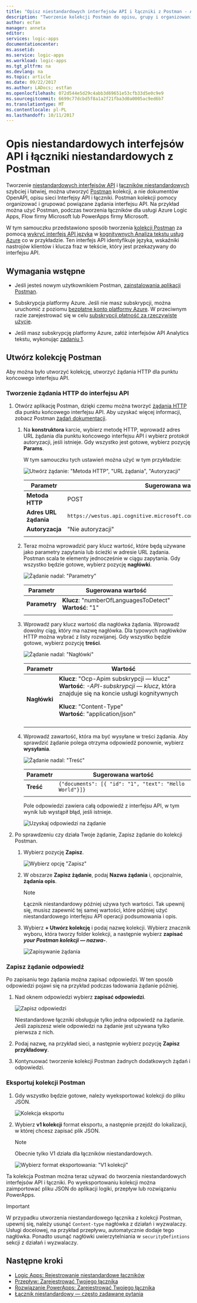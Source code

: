 ```yaml
---
title: "Opisz niestandardowych interfejsów API i łączniki z Postman - Azure Logic Apps | Dokumentacja firmy Microsoft"
description: "Tworzenie kolekcji Postman do opisu, grupy i organizowania niestandardowych interfejsów API i łączniki"
author: ecfan
manager: anneta
editor: 
services: logic-apps
documentationcenter: 
ms.assetid: 
ms.service: logic-apps
ms.workload: logic-apps
ms.tgt_pltfrm: na
ms.devlang: na
ms.topic: article
ms.date: 09/22/2017
ms.author: LADocs; estfan
ms.openlocfilehash: 072d544e5d29c4abb3d69651e53cfb33d5e0c9e9
ms.sourcegitcommit: 6699c77dcbd5f8a1a2f21fba3d0a0005ac9ed6b7
ms.translationtype: MT
ms.contentlocale: pl-PL
ms.lasthandoff: 10/11/2017
---
```

# <a name="describe-custom-apis-and-custom-connectors-with-postman"></a>Opis niestandardowych interfejsów API i łączniki niestandardowych z Postman

Tworzenie [niestandardowych interfejsów API](../logic-apps/logic-apps-create-api-app.md) i [łączników niestandardowych](../logic-apps/custom-connector-overview.md) szybciej i łatwiej, można utworzyć [Postman](https://www.getpostman.com/) kolekcji, a nie dokumentów OpenAPI, opisu sieci Interfejsy API i łączniki. Postman kolekcji pomocy organizować i grupować powiązane żądania interfejsu API. Na przykład można użyć Postman, podczas tworzenia łączników dla usługi Azure Logic Apps, Flow firmy Microsoft lub PowerApps firmy Microsoft. 

W tym samouczku przedstawiono sposób tworzenia [kolekcji Postman](https://www.getpostman.com/docs/postman/collections/creating_collections) za pomocą [wykryć interfejs API języka](https://westus.dev.cognitive.microsoft.com/docs/services/TextAnalytics.V2.0/operations/56f30ceeeda5650db055a3c7) w [kognitywnych Analiza tekstu usług Azure](https://azure.microsoft.com/services/cognitive-services/text-analytics/) co w przykładzie. Ten interfejs API identyfikuje języka, wskaźniki nastrojów klientów i klucza fraz w tekście, który jest przekazywany do interfejsu API.

## <a name="prerequisites"></a>Wymagania wstępne

* Jeśli jesteś nowym użytkownikiem Postman, [zainstalowania aplikacji Postman](https://www.getpostman.com/apps).

* Subskrypcja platformy Azure. Jeśli nie masz subskrypcji, można uruchomić z poziomu [bezpłatne konto platformy Azure](https://azure.microsoft.com/free/). W przeciwnym razie zarejestrować się w celu [subskrypcji płatność za rzeczywiste użycie](https://azure.microsoft.com/pricing/purchase-options/).

* Jeśli masz subskrypcję platformy Azure, załóż interfejsów API Analytics tekstu, wykonując [zadaniu 1](../cognitive-services/text-analytics/how-tos/text-analytics-how-to-signup.md). 

## <a name="create-a-postman-collection"></a>Utwórz kolekcję Postman

Aby można było utworzyć kolekcję, utworzyć żądania HTTP dla punktu końcowego interfejsu API. 

### <a name="create-an-http-request-for-your-api"></a>Tworzenie żądania HTTP do interfejsu API

1. Otwórz aplikację Postman, dzięki czemu można tworzyć [żądania HTTP](https://www.getpostman.com/docs/postman/sending_api_requests/requests) dla punktu końcowego interfejsu API. Aby uzyskać więcej informacji, zobacz Postman [żądań dokumentacji](https://www.getpostman.com/docs/postman/sending_api_requests/requests).

   1. Na **konstruktora** karcie, wybierz metodę HTTP, wprowadź adres URL żądania dla punktu końcowego interfejsu API i wybierz protokół autoryzacji, jeśli istnieje. 
   Gdy wszystko jest gotowe, wybierz pozycję **Params**.

      W tym samouczku tych ustawień można użyć w tym przykładzie:

      ![Utwórz żądanie: "Metoda HTTP", "URL żądania", "Autoryzacji"](./media/custom-connector-api-postman-collection/01-create-api-http-request.png)

      | Parametr | Sugerowana wartość | 
      | --------- | --------------- | 
      | **Metoda HTTP** | POST | 
      | **Adres URL żądania** | `https://westus.api.cognitive.microsoft.com/text/analytics/v2.0/languages` | | 
      | **Autoryzacja** | "Nie autoryzacji" | | 
      ||| 

   2. Teraz można wprowadzić pary klucz wartość, które będą używane jako parametry zapytania lub ścieżki w adresie URL żądania. Postman scala te elementy jednocześnie w ciągu zapytania.
   Gdy wszystko będzie gotowe, wybierz pozycję **nagłówki**.

      ![Żądanie nadal: "Parametry"](./media/custom-connector-api-postman-collection/02-create-api-http-request-params.png)

      | Parametr | Sugerowana wartość | 
      | --------- | --------------- | 
      | **Parametry** | **Klucz**: "numberOfLanguagesToDetect" </br>**Wartość**: "1" | 
      ||| 

   3. Wprowadź pary klucz wartość dla nagłówka żądania. 
   Wprowadź dowolny ciąg, który ma nazwę nagłówka. Dla typowych nagłówków HTTP można wybrać z listy rozwijanej. Gdy wszystko będzie gotowe, wybierz pozycję **treści**. 
   
      ![Żądanie nadal: "Nagłówki"](./media/custom-connector-api-postman-collection/03-create-api-http-request-header.png)

      | Parametr | Wartość | 
      | --------- | ----- | 
      | **Nagłówki** | **Klucz**: "Ocp-Apim subskrypcji — klucz" </br>**Wartość**: *-API-subskrypcji — klucz*, która znajduje się na koncie usługi kognitywnych <p>**Klucz**: "Content-Type" </br> **Wartość**: "application/json" | 
      ||| 

   4. Wprowadź zawartość, która ma być wysyłane w treści żądania. 
   Aby sprawdzić żądanie polega otrzyma odpowiedź ponownie, wybierz **wysyłania**. 
   
      ![Żądanie nadal: "Treść"](./media/custom-connector-api-postman-collection/04-create-api-http-request-body.png)

      | Parametr | Sugerowana wartość | 
      | --------- | --------------- |    
      | **Treść** | ```{"documents": [{ "id": "1", "text": "Hello World"}]}``` | 
      ||| 

      Pole odpowiedzi zawiera całą odpowiedź z interfejsu API, w tym wynik lub wystąpił błąd, jeśli istnieje.

      ![Uzyskaj odpowiedzi na żądanie](./media/custom-connector-api-postman-collection/05-create-api-http-request-response.png)

2. Po sprawdzeniu czy działa Twoje żądanie, Zapisz żądanie do kolekcji Postman. 

   1. Wybierz pozycję **Zapisz**. 
      
      ![Wybierz opcję "Zapisz"](./media/custom-connector-api-postman-collection/06a-save-request.png)
 
   2. W obszarze **Zapisz żądanie**, podaj **Nazwa żądania** i, opcjonalnie, **żądania opis**. 

      > [!NOTE]
      > Łącznik niestandardowy później używa tych wartości. Tak upewnij się, musisz zapewnić tej samej wartości, które później użyć niestandardowego interfejsu API operacji podsumowania i opis.

   3. Wybierz **+ Utwórz kolekcję** i podaj nazwę kolekcji. 
   Wybierz znacznik wyboru, która tworzy folder kolekcji, a następnie wybierz **zapisać *your Postman kolekcji — nazwa-***.

      ![Zapisywanie żądania](./media/custom-connector-api-postman-collection/06b-save-request.png)

### <a name="save-the-request-response"></a>Zapisz żądanie odpowiedź

Po zapisaniu tego żądania można zapisać odpowiedzi. W ten sposób odpowiedzi pojawi się na przykład podczas ładowania żądanie później.

1. Nad oknem odpowiedzi wybierz **zapisać odpowiedzi**. 

   ![Zapisz odpowiedzi](./media/custom-connector-api-postman-collection/07-create-api-http-request-save-response.png)

   Niestandardowe łączniki obsługuje tylko jedna odpowiedź na żądanie. 
   Jeśli zapiszesz wiele odpowiedzi na żądanie jest używana tylko pierwsza z nich.

2. Podaj nazwę, na przykład sieci, a następnie wybierz pozycję **Zapisz przykładowy**.

3. Kontynuować tworzenie kolekcji Postman żadnych dodatkowych żądań i odpowiedzi.

### <a name="export-your-postman-collection"></a>Eksportuj kolekcji Postman

1. Gdy wszystko będzie gotowe, należy wyeksportować kolekcji do pliku JSON.

   ![Kolekcja eksportu](./media/custom-connector-api-postman-collection/08-export-http-request.png)

2. Wybierz **v1 kolekcji** format eksportu, a następnie przejdź do lokalizacji, w której chcesz zapisać plik JSON.

   > [!NOTE]
   > Obecnie tylko V1 działa dla łączników niestandardowych.

   ![Wybierz format eksportowania: "V1 kolekcji"](./media/custom-connector-api-postman-collection/09-export-format.png)
   
Ta kolekcja Postman można teraz używać do tworzenia niestandardowych interfejsów API i łączniki. Po wyeksportowaniu kolekcji można zaimportować pliku JSON do aplikacji logiki, przepływ lub rozwiązaniu PowerApps.

> [!IMPORTANT]
> W przypadku utworzenia niestandardowego łącznika z kolekcji Postman, upewnij się, należy usunąć `Content-type` nagłówka z działań i wyzwalaczy. Usługi docelowej, na przykład przepływu, automatycznie dodaje tego nagłówka. Ponadto usunąć nagłówki uwierzytelniania w `securityDefintions` sekcji z działań i wyzwalaczy.

## <a name="next-steps"></a>Następne kroki

* [Logic Apps: Rejestrowanie niestandardowe łączników](../logic-apps/logic-apps-custom-connector-register.md)
* [Przepływ: Zarejestrować Twojego łącznika](https://ms.flow.microsoft.com/documentation/register-custom-api/#register-your-custom-connector)
* [Rozwiązanie PowerApps: Zarejestrować Twojego łącznika](https://powerapps.microsoft.com/tutorials/register-custom-api/#register-your-custom-connector)
* [Łącznik niestandardowy — często zadawane pytania](../logic-apps/custom-connector-faq.md)
